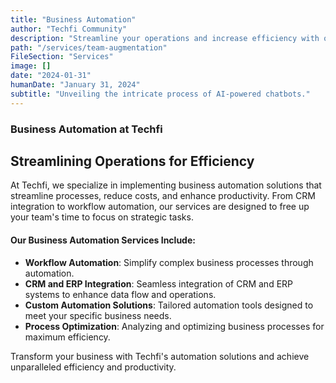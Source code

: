 ```yaml
---
title: "Business Automation"
author: "Techfi Community"
description: "Streamline your operations and increase efficiency with our custom business automation solutions."
path: "/services/team-augmentation"
FileSection: "Services"
image: []
date: "2024-01-31"
humanDate: "January 31, 2024"
subtitle: "Unveiling the intricate process of AI-powered chatbots."
---
```


### Business Automation at Techfi

## Streamlining Operations for Efficiency

At Techfi, we specialize in implementing business automation solutions that streamline processes, reduce costs, and enhance productivity. From CRM integration to workflow automation, our services are designed to free up your team's time to focus on strategic tasks.

#### Our Business Automation Services Include:

- **Workflow Automation**: Simplify complex business processes through automation.
- **CRM and ERP Integration**: Seamless integration of CRM and ERP systems to enhance data flow and operations.
- **Custom Automation Solutions**: Tailored automation tools designed to meet your specific business needs.
- **Process Optimization**: Analyzing and optimizing business processes for maximum efficiency.

Transform your business with Techfi's automation solutions and achieve unparalleled efficiency and productivity.
